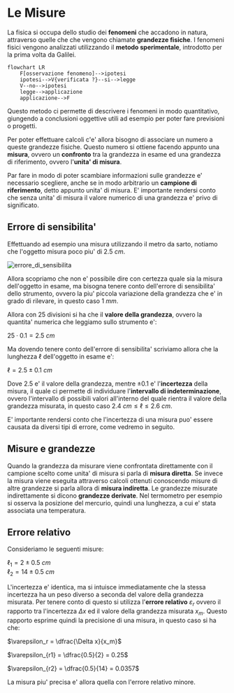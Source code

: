 # Le Misure  

La fisica si occupa dello studio dei **fenomeni** che accadono in natura, attraverso quelle che che vengono chiamate **grandezze fisiche**. I fenomeni fisici vengono analizzati utilizzando il **metodo sperimentale**, introdotto per la prima volta da Galilei.    

```mermaid
flowchart LR
    F[osservazione fenomeno]-->ipotesi
    ipotesi-->V{verificata ?}--si-->legge
    V--no-->ipotesi
    legge-->applicazione
    applicazione-->F
```

Questo metodo ci permette di descrivere i fenomeni in modo quantitativo, giungendo a conclusioni oggettive utili ad esempio per poter fare previsioni o progetti.  

Per poter effettuare calcoli c'e' allora bisogno di associare un numero a queste grandezze fisiche. Questo numero si ottiene facendo appunto una **misura**, ovvero un **confronto** tra la grandezza in esame ed una grandezza di riferimento, ovvero l'**unita' di misura**.  

Par fare in modo di poter scambiare informazioni sulle grandezze e' necessario scegliere, anche se in modo arbitrario un **campione di riferimento**, detto appunto unita' di misura. E' importante rendersi conto che senza unita' di misura il valore numerico di una grandezza e' privo di significato.  


## Errore di sensibilita'  

Effettuando ad esempio una misura utilizzando il metro da sarto, notiamo che l'oggetto misura poco piu' di $2.5\ cm$.  

![errore_di_sensibilita](https://github.com/dennyb87/phoenomena/assets/7195133/35473062-11da-4477-91a6-3dafc1c505e8)  

Allora scopriamo che non e' possibile dire con certezza quale sia la misura dell'oggetto in esame, ma bisogna tenere conto dell'errore di sensibilita' dello strumento, ovvero la piu' piccola variazione della grandezza che e' in grado di rilevare, in questo caso $1\ mm$.  

Allora con 25 divisioni si ha che il **valore della grandezza**, ovvero la quantita' numerica che leggiamo sullo strumento e':  

$25 \cdot 0.1 = 2.5\ cm$  

Ma dovendo tenere conto dell'errore di sensibilita' scriviamo allora che la lunghezza $\ell$ dell'oggetto in esame e':  

$\ell = 2.5\pm0.1\ cm$  

Dove $2.5$ e' il valore della grandezza, mentre $\pm0.1$ e' l'**incertezza** della misura, il quale ci permette di individuare l'**intervallo di indeterminazione**, ovvero l'intervallo di possibili valori all'interno del quale rientra il valore della grandezza misurata, in questo caso $2.4\ cm \le \ell \le 2.6\ cm$.  

E' importante rendersi conto che l'incertezza di una misura puo' essere causata da diversi tipi di errore, come vedremo in seguito.  

## Misure e grandezze  

Quando la grandezza da misurare viene confrontata direttamente con il campione scelto come unita' di misura si parla di **misura diretta**. Se invece la misura viene eseguita attraverso calcoli ottenuti conoscendo misure di altre grandezze si parla allora di **misura indiretta**. Le grandezze misurate indirettamente si dicono **grandezze derivate**. Nel termometro per esempio si osserva la posizione del mercurio, quindi una lunghezza, a cui e' stata associata una temperatura.  

## Errore relativo  

Consideriamo le seguenti misure:  

$\ell_1 = 2\pm 0.5\ cm$  
$\ell_2 = 14\pm 0.5\ cm$  

L'incertezza e' identica, ma si intuisce immediatamente che la stessa incertezza ha un peso diverso a seconda del valore della grandezza misurata. Per tenere conto di questo si utilizza l'**errore relativo** $\varepsilon_r$ ovvero il rapporto tra l'incertezza $\Delta x$ ed il valore della grandezza misurata $x_m$. Questo rapporto esprime quindi la precisione di una misura, in questo caso si ha che:  

$\varepsilon_r = \dfrac{\Delta x}{x_m}$  

$\varepsilon_{r1} = \dfrac{0.5}{2} = 0.25$  

$\varepsilon_{r2} = \dfrac{0.5}{14} = 0.0357$  

La misura piu' precisa e' allora quella con l'errore relativo minore.  

